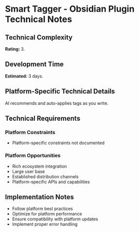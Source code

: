 # Smart Tagger - Obsidian Plugin Technical Notes

## Technical Complexity
**Rating:** 3.

## Development Time
**Estimated:** 3 days.

## Platform-Specific Technical Details
AI recommends and auto-applies tags as you write.

## Technical Requirements

### Platform Constraints
- Platform-specific constraints not documented

### Platform Opportunities
- Rich ecosystem integration
- Large user base
- Established distribution channels
- Platform-specific APIs and capabilities

## Implementation Notes
- Follow platform best practices
- Optimize for platform performance
- Ensure compatibility with platform updates
- Implement proper error handling
